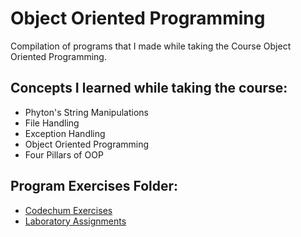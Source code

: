 # Object Oriented Programming
Compilation of programs that I made while taking the Course Object Oriented Programming.

## Concepts I learned while taking the course:
- Phyton's String Manipulations
- File Handling
- Exception Handling
- Object Oriented Programming
- Four Pillars of OOP
  
## Program Exercises Folder:
-   [Codechum Exercises](https://github.com/MarkApitan/College-Programs/tree/main/First-Year-Programs/Obeject-Oriented-Programming/Codechum-Exercises)
-   [Laboratory Assignments](https://github.com/MarkApitan/College-Programs/tree/main/First-Year-Programs/Obeject-Oriented-Programming/Lab-Assignments)
